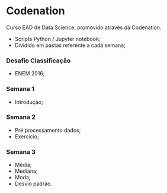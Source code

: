 # Codenation
Curso EAD de Data Science, promovido através da Codenation.

- Scripts Python / Jupyter notebook;
- Dividido em pastas referente a cada semana;

### Desafio Classificação
- ENEM 2016;
### Semana 1 
- Introdução;
### Semana 2 
- Pré processamento dados;
- Exercício;

### Semana 3
- Média;
- Mediana;
- Moda;
- Desvio padrão.
